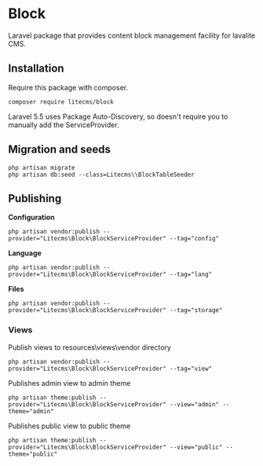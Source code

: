 # Block

Laravel package that provides content block management facility for lavalite CMS.

## Installation

Require this package with composer. 

    composer require litecms/block

Laravel 5.5 uses Package Auto-Discovery, so doesn't require you to manually add the ServiceProvider.

## Migration and seeds

    php artisan migrate
    php artisan db:seed --class=Litecms\\BlockTableSeeder



## Publishing

**Configuration**

    php artisan vendor:publish --provider="Litecms\Block\BlockServiceProvider" --tag="config"

**Language**

    php artisan vendor:publish --provider="Litecms\Block\BlockServiceProvider" --tag="lang"

**Files**

    php artisan vendor:publish --provider="Litecms\Block\BlockServiceProvider" --tag="storage"

### Views

Publish views to resources\views\vendor directory

    php artisan vendor:publish --provider="Litecms\Block\BlockServiceProvider" --tag="view"

Publishes admin view to admin theme

    php artisan theme:publish --provider="Litecms\Block\BlockServiceProvider" --view="admin" --theme="admin"

Publishes public view to public theme

    php artisan theme:publish --provider="Litecms\Block\BlockServiceProvider" --view="public" --theme="public"